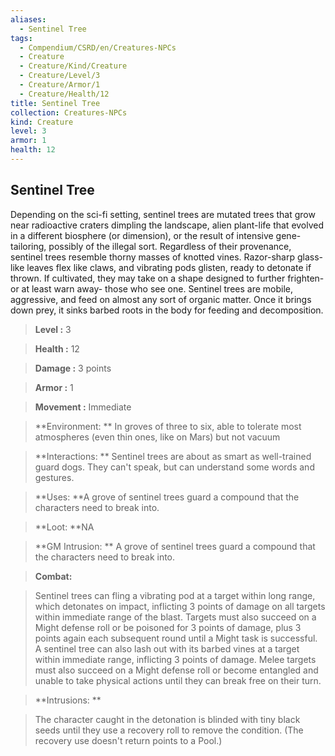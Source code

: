```yaml
---
aliases:
  - Sentinel Tree
tags:
  - Compendium/CSRD/en/Creatures-NPCs
  - Creature
  - Creature/Kind/Creature
  - Creature/Level/3
  - Creature/Armor/1
  - Creature/Health/12
title: Sentinel Tree
collection: Creatures-NPCs
kind: Creature
level: 3
armor: 1
health: 12
---
```

## Sentinel Tree    
Depending on the sci-fi setting, sentinel trees are mutated trees that grow near radioactive craters dimpling the landscape, alien plant-life that evolved in a different biosphere (or dimension), or the result of intensive gene-tailoring, possibly of the illegal sort. Regardless of their provenance, sentinel trees resemble thorny masses of knotted vines. Razor-sharp glass-like leaves flex like claws, and vibrating pods glisten, ready to detonate if thrown. If cultivated, they may take on a shape designed to further frighten-or at least warn away- those who see one. Sentinel trees are mobile, aggressive, and feed on almost any sort of organic matter. Once it brings down prey, it sinks barbed roots in the body for feeding and decomposition.    
  
    
> **Level :** 3    
> **Health :** 12    
> **Damage :** 3 points    
> **Armor :** 1    
> **Movement :** Immediate    
> **Environment: ** In groves of three to six, able to tolerate most atmospheres (even thin ones, like on Mars) but not vacuum    
> **Interactions: ** Sentinel trees are about as smart as well-trained guard dogs. They can't speak, but can understand some words and gestures.    
> **Uses: **A grove of sentinel trees guard a compound that the characters need to break into.    
> **Loot: **NA    
> **GM Intrusion: ** A grove of sentinel trees guard a compound that the characters need to break into.    
  
> **Combat:**   
> Sentinel trees can fling a vibrating pod at a target within long range, which detonates on impact, inflicting 3 points of damage on all targets within immediate range of the blast. Targets must also succeed on a Might defense roll or be poisoned for 3 points of damage, plus 3 points again each subsequent round until a Might task is successful. A sentinel tree can also lash out with its barbed vines at a target within immediate range, inflicting 3 points of damage. Melee targets must also succeed on a Might defense roll or become entangled and unable to take physical actions until they can break free on their turn.    
    
  
> **Intrusions: **   
> The character caught in the detonation is blinded with tiny black seeds until they use a recovery roll to remove the condition. (The recovery use doesn't return points to a Pool.)    
